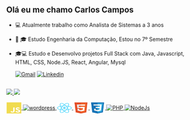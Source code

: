 ## Olá eu me chamo Carlos Campos 
- 💻 Atualmente trabalho como Analista de Sistemas a 3 anos
- 🏫 🎓 Estudo Engenharia da Computação, Estou no 7º Semestre
- 🎓💻 Estudo e Desenvolvo projetos Full Stack com Java, Javascript, HTML, CSS, Node.JS, React, Angular, Mysql

  <div>  
   <a href="mailto:carlosdelimacampos01@gmail.com" target="_blank"><img align="center" alt="Gmail" height="30"   
    width="80"  src="https://img.shields.io/badge/Gmail-D14836?style=for-the-badge&logo=gmail&logoColor=white"></a> 
   <a href="https://www.linkedin.com/in/carlos-eduardo-de-lima-campos-b42212199" target="_blank"><img align="center" alt="Linkedin" height="30"   
    width="80" src="https://img.shields.io/badge/-LinkedIn-%230077B5?style=for-the-badge&logo=linkedin&logoColor=white" target="_blank"></a> 
  </div>
##
<div>
  <a href="https://github.com/Carlos-Campos01">
  <img height="150em" src="https://github-readme-stats.vercel.app/api?username=carlos-campos01&show_icons=true&theme=github_dark_dimmed"/>
  <img height="150em" src="https://github-readme-stats.vercel.app/api/top-langs/?username=Carlos-Campos01&layout=compact&langs&theme=github_dark_dimmed"/>

</div>

<div style="display: inline_block"><br>
  <img align="center" alt="Js" height="30" width="40" src="https://raw.githubusercontent.com/devicons/devicon/master/icons/javascript/javascript-plain.svg">
  <img align="center" alt="wordpress" height="30" width="40" src="https://cdn.jsdelivr.net/gh/devicons/devicon/icons/wordpress/wordpress-original.svg">
  <img align="center" alt="React" height="30" width="40" src="https://raw.githubusercontent.com/devicons/devicon/master/icons/react/react-original.svg">
  <img align="center" alt="HTML" height="30" width="40" src="https://raw.githubusercontent.com/devicons/devicon/master/icons/html5/html5-original.svg">
  <img align="center" alt="CSS" height="30" width="40" src="https://raw.githubusercontent.com/devicons/devicon/master/icons/css3/css3-original.svg">
  <img align="center" alt="PHP" height="30" width="40" src="https://cdn.jsdelivr.net/gh/devicons/devicon/icons/php/php-original.svg" >
  <img align="center" alt="NodeJs" height="30" width="40" src="https://cdn.jsdelivr.net/gh/devicons/devicon/icons/nodejs/nodejs-original.svg">  
</div>
